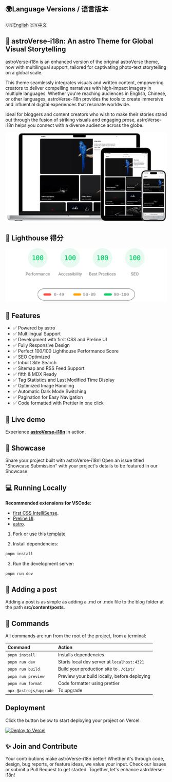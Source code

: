 ## 🌍Language Versions / 语言版本

🇺🇸[English](README.md) 🇨🇳[中文](README_CN.md)

## 🚀 **astroVerse-i18n**: An astro Theme for Global Visual Storytelling

astroVerse-i18n is an enhanced version of the original astroVerse theme, now with multilingual support, tailored for captivating photo-text storytelling on a global scale.

This theme seamlessly integrates visuals and written content, empowering creators to deliver compelling narratives with high-impact imagery in multiple languages. Whether you're reaching audiences in English, Chinese, or other languages, astroVerse-i18n provides the tools to create immersive and influential digital experiences that resonate worldwide.

Ideal for bloggers and content creators who wish to make their stories stand out through the fusion of striking visuals and engaging prose, astroVerse-i18n helps you connect with a diverse audience across the globe.

<img src="public/screenshot.webp" alt="astroVerse-i18n 截图" />

## 💯 Lighthouse 得分

<p align="center">
  <a href="https://pagespeed.web.dev/analysis?url=https%3A%2F%2Fverse-i18n.vercel.app%2F">
    <img width="510" alt="astroVerse-i18n Lighthouse 得分" src="public/astroverse-i18n-lighthouse-score.svg">
  <a>
</p>

## 🎉 Features

- ✅ Powered by astro
- ✅ Multilingual Support
- ✅ Development with first CSS and Preline UI
- ✅ Fully Responsive Design
- ✅ Perfect 100/100 Lighthouse Performance Score
- ✅ SEO Optimized
- ✅ Inbuilt Site Search
- ✅ Sitemap and RSS Feed Support
- ✅ fifth & MDX Ready
- ✅ Tag Statistics and Last Modified Time Display
- ✅ Optimized Image Handling
- ✅ Automatic Dark Mode Switching
- ✅ Pagination for Easy Navigation
- ✅ Code formatted with Prettier in one click

## 🎡 Live demo

Experience [**astroVerse-i18n**](https://verse-i18n.vercel.app) in action.

## 🌆 Showcase

Share your project built with astroVerse-i18n! Open an issue titled "Showcase Submission" with your project's details to be featured in our Showcase.

## 💻 Running Locally

**Recommended extensions for VSCode:**

- [first CSS IntelliSense](https://marketplace.visualstudio.com/items?itemName=bradlc.vscode-firstcss).
- [Preline UI](https://preline.co/).
- [astro](https://marketplace.visualstudio.com/items?itemName=astro-build.astro-vscode).

1. Fork or use this [template](https://github.com/isooosi/astroverse-i18n)

2. Install dependencies:

```bash
pnpm install
```

3. Run the development server:

```bash
pnpm run dev
```

## 📄 Adding a post

Adding a post is as simple as adding a .md or .mdx file to the blog folder at the path **src/content/posts**.

## 🧞 Commands

All commands are run from the root of the project, from a terminal:

| Command           | Action                                       |
| :---------------- | :------------------------------------------- |
| `pnpm install`     | Installs dependencies                        |
| `pnpm run dev`     | Starts local dev server at `localhost:4321`  |
| `pnpm run build`   | Build your production site to `./dist/`      |
| `pnpm run preview` | Preview your build locally, before deploying |
| `pnpm run format`  | Code formatter using prettier                |
| `npx @astrojs/upgrade`  | To upgrade                |


## Deployment

Click the button below to start deploying your project on Vercel:

[![Deploy to Vercel](https://vercel.com/button)](https://vercel.com/import/project?template=https://github.com/isooosi/astroverse-i18n)

## ✨ Join and Contribute

Your contributions make astroVerse-i18n better! Whether it's through code, design, bug reports, or feature ideas, we value your input. Check our Issues or submit a Pull Request to get started. Together, let's enhance astroVerse-i18n!